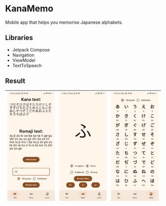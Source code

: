 # KanaMemo

Mobile app that helps you memorise Japanese alphabets.

## Libraries

- Jetpack Compose
- Navigation
- ViewModel
- TextToSpeech

## Result

| ![text](preview1.jpg) | ![kana](preview2.jpg) | ![learn](preview3.jpg)
|----------|:-------------:|:-------------:|
